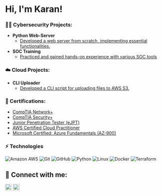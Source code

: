 <h1>Hi, I'm Karan! <br/>

### 👨‍💻 Cybersecurity Projects:

- <b>Python Web-Server</b>
  - [Developed a web server from scratch, implementing essential functionalities.](https://github.com/currantejwani/web-server)
- <b>SOC Training</b>
  - [Practiced and gained hands-on experience with various SOC tools](https://github.com/currantejwani/web-server)

### ☁️ Cloud Projects:

- <b>CLI Uploader</b>
  - [Developed a CLI script for uploading files to AWS S3.](https://github.com/currantejwani/uploadtoS3)
  
### 📄 Certifications:

- [CompTIA Network+](https://www.credly.com/badges/178676f0-0133-42a4-b4ee-a1a51ae8ddcc/public_url)
- [CompTIA Security+](https://www.credly.com/badges/25d326c4-3c66-499b-b9a9-0ff554801e82/public_url)
- [Junior Penetration Tester (eJPT)](https://scq.io/iYP5xuq)
- [AWS Certified Cloud Practitioner](https://www.credly.com/badges/d67f6395-0fc2-44c1-a41b-b9be308f4920/public_url)
- [Microsoft Certified: Azure Fundamentals (AZ-900)](https://learn.microsoft.com/en-us/users/karantejwani-3416/credentials/db226538b6eee0da?ref=https%3A%2F%2Fwww.linkedin.com%2F)

### ⚡️ Technologies

![Amazon AWS](https://img.shields.io/badge/Amazon%20AWS-232F3E?style=flat-square&logo=amazon-aws)
![Git](https://img.shields.io/badge/-Git-black?style=flat-square&logo=git)
![GitHub](https://img.shields.io/badge/-GitHub-181717?style=flat-square&logo=github)
![Python](https://img.shields.io/badge/-Python-black?style=flat-square&logo=Python)
![Linux](https://img.shields.io/badge/Linux-FCC624?style=flat-square&logo=linux&logoColor=black)
![Docker](https://img.shields.io/badge/docker-%230db7ed.svg?style=for-the-badge&logo=docker&logoColor=white)
![Terraform](https://img.shields.io/badge/terraform-%235835CC.svg?style=for-the-badge&logo=terraform&logoColor=white)

## 🤳 Connect with me:

[<img align="left" alt="currantejwani | Twitter" width="22px" src="https://cdn.jsdelivr.net/npm/simple-icons@v3/icons/twitter.svg" />][twitter]
[<img align="left" alt="currantejwani | LinkedIn" width="22px" src="https://cdn.jsdelivr.net/npm/simple-icons@v3/icons/linkedin.svg" />][linkedin]

[twitter]: https://twitter.com/currantejwani
[linkedin]: https://linkedin.com/in/currantejwani

<!--
**currantejwani/currantejwani** is a ✨ _special_ ✨ repository because its `README.md` (this file) appears on your GitHub profile.

Here are some ideas to get you started:

- 🔭 I’m currently working on ...
- 🌱 I’m currently learning ...
- 👯 I’m looking to collaborate on ...
- 🤔 I’m looking for help with ...
- 💬 Ask me about ...
- 📫 How to reach me: ...
- 😄 Pronouns: ...
- ⚡ Fun fact: ...
-->
